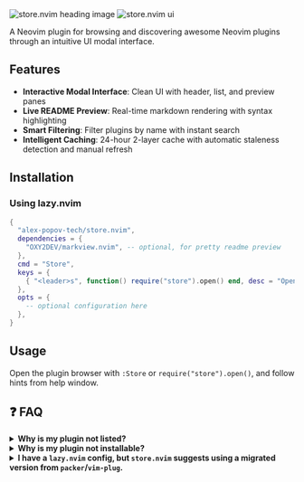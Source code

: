 <img alt="store.nvim heading image" src="https://github.com/user-attachments/assets/f42b94e4-e3b0-44dc-a8b3-ca59f0817d17" />
<img alt="store.nvim ui" src="https://github.com/user-attachments/assets/adcd03ae-cfa3-4330-bea7-9f1031163191" />

A Neovim plugin for browsing and discovering awesome Neovim plugins through an intuitive UI modal interface.

## Features

- **Interactive Modal Interface**: Clean UI with header, list, and preview panes
- **Live README Preview**: Real-time markdown rendering with syntax highlighting
- **Smart Filtering**: Filter plugins by name with instant search
- **Intelligent Caching**: 24-hour 2-layer cache with automatic staleness detection and manual refresh

## Installation

### Using lazy.nvim

```lua
{
  "alex-popov-tech/store.nvim",
  dependencies = {
    "OXY2DEV/markview.nvim", -- optional, for pretty readme preview
  },
  cmd = "Store",
  keys = {
    { "<leader>s", function() require("store").open() end, desc = "Open store.nvim modal" },
  },
  opts = {
    -- optional configuration here
  },
}
```

## Usage

Open the plugin browser with `:Store` or `require("store").open()`, and follow hints from help window.

## ❓ FAQ

<details>
  <summary><strong>Why is my plugin not listed?</strong></summary>

  That usually happens in two cases:
  - Your repository doesn't have the `neovim-plugin` or `neovim-plugins` tag.
  - You added those tags less than 24h ago, and the crawler hasn't refreshed the database yet.

  If neither applies — please [create an issue](https://github.com/alex-popov-tech/store.nvim/issues).
</details>

<details>
  <summary><strong>Why is my plugin not installable?</strong></summary>

  A plugin is considered installable if it has at least one *valid* configuration block in `README.md`. If it isn’t marked as installable, try the following:
  - Wait up to 24h after your last README.md change — the crawler needs time to re-fetch and re-process it.
  - Make sure your code blocks contain valid Lua code. You can check this using `lua-ls` — just create a `tmp.lua` file and paste the code block into it.
  - Adding clear context before code blocks helps too. For example, prefix it with something like: `lazy.nvim configuration example`.
  - You can also check the latest debug artifacts from the README processor [here](https://github.com/alex-popov-tech/store.nvim.crawler/actions/workflows/crawler.yml).

  If none of that helps, and your plugin should be installable — please [create an issue](https://github.com/alex-popov-tech/store.nvim/issues).
</details>

<details>
  <summary><strong>I have a <code>lazy.nvim</code> config, but <code>store.nvim</code> suggests using a migrated version from <code>packer</code>/<code>vim-plug</code>.</strong></summary>

  By default, native `lazy.nvim` configs are preferred. If you have one but it's not being used:
  - Wait up to 24h after your last README.md change — the crawler may not have picked it up yet.
  - Ensure your `lazy.nvim` config block is valid Lua. Again, `lua-ls` can help (try pasting it into a temporary `tmp.lua` file).

  Still not working? Please [create an issue](https://github.com/alex-popov-tech/store.nvim/issues).
</details>

